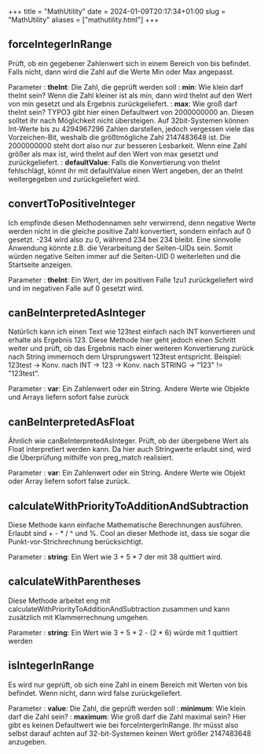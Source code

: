 +++
title = "MathUtility"
date = 2024-01-09T20:17:34+01:00
slug = "MathUtility"
aliases = ["mathutility.html"]
+++

## forceIntegerInRange

Prüft, ob ein gegebener Zahlenwert sich in einem Bereich von bis befindet. Falls nicht, dann wird die Zahl auf die Werte Min oder Max angepasst.

Parameter
: **theInt**: Die Zahl, die geprüft werden soll
: **min**: Wie klein darf theInt sein? Wenn die Zahl kleiner ist als min, dann wird theInt auf den Wert von min gesetzt und als Ergebnis zurückgeliefert.
: **max**: Wie groß darf theInt sein? TYPO3 gibt hier einen Defaultwert von 2000000000 an. Diesen solltet ihr nach Möglichkeit nicht übersteigen. Auf 32bit-Systemen können Int-Werte bis zu 4294967296 Zahlen darstellen, jedoch vergessen viele das Vorzeichen-Bit, weshalb die größtmögliche Zahl 2147483648 ist. Die 2000000000 steht dort also nur zur besseren Lesbarkeit. Wenn eine Zahl größer als max ist, wird theInt auf den Wert von max gesetzt und zurückgeliefert.
: **defaultValue**: Falls die Konvertierung von theInt fehlschlägt, könnt ihr mit defaultValue einen Wert angeben, der an theInt weitergegeben und zurückgeliefert wird.

## convertToPositiveInteger

Ich empfinde diesen Methodennamen sehr verwirrend, denn negative Werte werden nicht in die gleiche positive Zahl konvertiert, sondern einfach auf 0 gesetzt. -234 wird also zu 0, während 234 bei 234 bleibt. Eine sinnvolle Anwendung könnte z.B. die Verarbeitung der Seiten-UIDs sein. Somit würden negative Seiten immer auf die Seiten-UID 0 weiterleiten und die Startseite anzeigen.

Parameter
: **theInt**: Ein Wert, der im positiven Falle 1zu1 zurückgeliefert wird und im negativen Falle auf 0 gesetzt wird.

## canBeInterpretedAsInteger

Natürlich kann ich einen Text wie 123test einfach nach INT konvertieren und erhalte als Ergebnis 123. Diese Methode hier geht jedoch einen Schritt weiter und prüft, ob das Ergebnis nach einer weiteren Konvertierung zurück nach String immernoch dem Ursprungswert 123test entspricht. Beispiel: 123test -> Konv. nach INT -> 123 -> Konv. nach STRING -> "123" != "123test".

Parameter
: **var**: Ein Zahlenwert oder ein String. Andere Werte wie Objekte und Arrays liefern sofort false zurück

## canBeInterpretedAsFloat

Ähnlich wie canBeInterpretedAsInteger. Prüft, ob der übergebene Wert als Float interpretiert werden kann. Da hier auch Stringwerte erlaubt sind, wird die Überprüfung mithilfe von preg_match realisiert.

Parameter
: **var**: Ein Zahlenwert oder ein String. Andere Werte wie Objekt oder Array liefern sofort false zurück.

## calculateWithPriorityToAdditionAndSubtraction

Diese Methode kann einfache Mathematische Berechnungen ausführen. Erlaubt sind + - * / ^ und %. Cool an dieser Methode ist, dass sie sogar die Punkt-vor-Strichrechnung berücksichtigt.

Parameter
: **string**: Ein Wert wie 3 + 5 * 7 der mit 38 quittiert wird.

## calculateWithParentheses

Diese Methode arbeitet eng mit calculateWithPriorityToAdditionAndSubtraction zusammen und kann zusätzlich mit Klammerrechnung umgehen.

Parameter
: **string**: Ein Wert wie 3 + 5 * 2 - (2 * 6) würde mit 1 quittiert werden

## isIntegerInRange

Es wird nur geprüft, ob sich eine Zahl in einem Bereich mit Werten von bis befindet. Wenn nicht, dann wird false zurückgeliefert.

Parameter
: **value**: Die Zahl, die geprüft werden soll
: **minimum**: Wie klein darf die Zahl sein?
: **maximum**: Wie groß darf die Zahl maximal sein? Hier gibt es keinen Defaultwert wie bei forceIntergerInRange. Ihr müsst also selbst darauf achten auf 32-bit-Systemen keinen Wert größer 2147483648 anzugeben.
